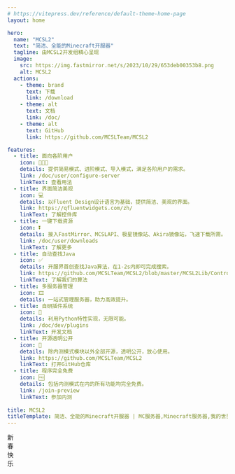 ```yaml
---
# https://vitepress.dev/reference/default-theme-home-page
layout: home

hero:
  name: "MCSL2"
  text: "简洁、全能的Minecraft开服器"
  tagline: 由MCSL2开发组精心呈现
  image:
    src: https://img.fastmirror.net/s/2023/10/29/653deb00353b8.png
    alt: MCSL2
  actions:
    - theme: brand
      text: 下载
      link: /download
    - theme: alt
      text: 文档
      link: /doc/
    - theme: alt
      text: GitHub
      link: https://github.com/MCSLTeam/MCSL2

features:
  - title: 面向各阶用户
    icon: 👨🏻‍💻
    details: 提供简易模式、进阶模式、导入模式，满足各阶用户的需求。
    link: /doc/user/configure-server
    linkText: 查看用法
  - title: 界面简洁美观
    icon: 💻
    details: 以Fluent Design设计语言为基础，提供简洁、美观的界面。
    link: https://qfluentwidgets.com/zh/
    linkText: 了解控件库
  - title: 一键下载资源
    icon: ⏬
    details: 接入FastMirror、MCSLAPI、极星镜像站、Akira镜像站，飞速下载所需。
    link: /doc/user/downloads
    linkText: 了解更多
  - title: 自动查找Java
    icon: ✅
    details: 开服界首创查找Java算法，在1-2s内即可完成搜索。
    link: https://github.com/MCSLTeam/MCSL2/blob/master/MCSL2Lib/Controllers/javaDetector.py
    linkText: 了解我们的算法
  - title: 多服务器管理
    icon: 🎞️
    details: 一站式管理服务器，助力高效提升。
  - title: 自研插件系统
    icon: 🔧
    details: 利用Python特性实现，无限可能。
    link: /doc/dev/plugins
    linkText: 开发文档
  - title: 开源透明公开
    icon: 🚪
    details: 除内测模式模块以外全部开源，透明公开，放心使用。
    link: https://github.com/MCSLTeam/MCSL2
    linkText: 打开GitHub仓库
  - title: 程序完全免费
    icon: 🆓
    details: 包括内测模式在内的所有功能均完全免费。
    link: /join-preview
    linkText: 参加内测
    
title: MCSL2
titleTemplate: 简洁、全能的Minecraft开服器 | MC服务器,Minecraft服务器,我的世界开服器,MC开服软件
---
```


<!-- 灯笼1 -->
<div class="deng-box">
    <div class="deng">
        <div class="xian"></div>
        <div class="deng-a">
            <div class="deng-b"><div class="deng-t">新</div></div>
        </div>
        <div class="shui shui-a"><div class="shui-c"></div><div class="shui-b"></div></div>
    </div>
</div>

<!-- 灯笼2 -->
<div class="deng-box1">
    <div class="deng">
        <div class="xian"></div>
        <div class="deng-a">
            <div class="deng-b"><div class="deng-t">春</div></div>
        </div>
        <div class="shui shui-a"><div class="shui-c"></div><div class="shui-b"></div></div>
    </div>
</div>

<!-- 灯笼3 -->
<div class="deng-box2">
    <div class="deng">
        <div class="xian"></div>
        <div class="deng-a">
            <div class="deng-b"><div class="deng-t">快</div></div>
        </div>
        <div class="shui shui-a"><div class="shui-c"></div><div class="shui-b"></div></div>
    </div>
</div>

<!-- 灯笼4 -->
<div class="deng-box3">
    <div class="deng">
        <div class="xian"></div>
        <div class="deng-a">
            <div class="deng-b"><div class="deng-t">乐</div></div>
        </div>
        <div class="shui shui-a"><div class="shui-c"></div><div class="shui-b"></div></div>
    </div>
</div>